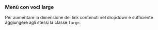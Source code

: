 ### Menù con voci large

Per aumentare la dimensione dei link contenuti nel dropdown è sufficiente aggiungere agli stessi la classe `large`.

<!-- STORY -->
